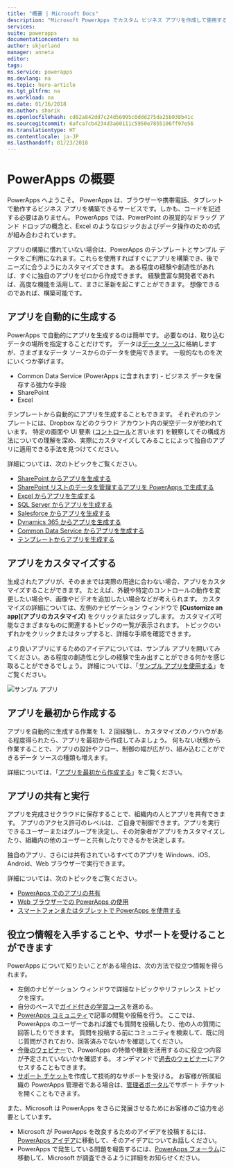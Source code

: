 ```yaml
---
title: "概要 | Microsoft Docs"
description: "Microsoft PowerApps でカスタム ビジネス アプリを作成して使用する方法"
services: 
suite: powerapps
documentationcenter: na
author: skjerland
manager: anneta
editor: 
tags: 
ms.service: powerapps
ms.devlang: na
ms.topic: hero-article
ms.tgt_pltfrm: na
ms.workload: na
ms.date: 01/16/2018
ms.author: sharik
ms.openlocfilehash: cd82a842dd7c24d56095c0ddd275da25b038b41c
ms.sourcegitcommit: 6afca7cb4234d3a60111c5950e7855106ff97e56
ms.translationtype: HT
ms.contentlocale: ja-JP
ms.lasthandoff: 01/23/2018
---
```

# <a name="introduction-to-powerapps"></a>PowerApps の概要
PowerApps へようこそ。 PowerApps は、ブラウザーや携帯電話、タブレットで動作するビジネス アプリを構築できるサービスです。しかも、コードを記述する必要はありません。 PowerApps では、PowerPoint の視覚的なドラッグ アンド ドロップの概念と、Excel のようなロジックおよびデータ操作のための式が組み合わされています。

アプリの構築に慣れていない場合は、PowerApps のテンプレートとサンプル データをご利用になれます。これらを使用すればすぐにアプリを構築でき、後で　ニーズに合うようにカスタマイズできます。 ある程度の経験や創造性があれば、すぐに独自のアプリをゼロから作成できます。 経験豊富な開発者であれば、高度な機能を活用して、まさに革新を起こすことができます。 想像できるのであれば、構築可能です。

## <a name="generate-an-app-automatically"></a>アプリを自動的に生成する
PowerApps で自動的にアプリを生成するのは簡単です。 必要なのは、取り込むデータの場所を指定することだけです。 データは[データ ソース](connections-list.md)に格納しますが、さまざまなデータ ソースからのデータを使用できます。 一般的なものを次にいくつか挙げます。

* Common Data Service (PowerApps に含まれます) - ビジネス データを保存する強力な手段
* SharePoint
* Excel

テンプレートから自動的にアプリを生成することもできます。 それぞれのテンプレートには、Dropbox などのクラウド アカウント内の架空データが使われています。 特定の画面や UI 要素 ([コントロール](reference-properties.md)と言います) を観察してその構成方法についての理解を深め、実際にカスタマイズしてみることによって独自のアプリに適用できる手法を見つけてください。

詳細については、次のトピックをご覧ください。

* [SharePoint からアプリを生成する](generate-app-from-sharepoint-list-interface.md)
* [SharePoint リストのデータを管理するアプリを PowerApps で生成する](app-from-sharepoint.md)
* [Excel からアプリを生成する](get-started-create-from-data.md)
* [SQL Server からアプリを生成する](connections/connection-azure-sqldatabase.md)
* [Salesforce からアプリを生成する](add-manage-connections.md)
* [Dynamics 365 からアプリを生成する](connections/connection-dynamics-crmonline.md)
* [Common Data Service からアプリを生成する](data-platform-create-app.md)
* [テンプレートからアプリを生成する](get-started-test-drive.md)

## <a name="customize-an-app"></a>アプリをカスタマイズする
生成されたアプリが、そのままでは実際の用途に合わない場合、アプリをカスタマイズすることができます。 たとえば、外観や特定のコントロールの動作を変更したい場合や、画像やビデオを追加したい場合などが考えられます。 カスタマイズの詳細については、左側のナビゲーション ウィンドウで **[Customize an app]\(アプリのカスタマイズ\)** をクリックまたはタップします。 カスタマイズ可能なさまざまなものに関連するトピックの一覧が表示されます。 トピックのいずれかをクリックまたはタップすると、詳細な手順を確認できます。

より良いアプリにするためのアイデアについては、サンプル アプリを開いてみてください。ある程度の創造性と少しの経験で生み出すことができる何かを感じ取ることができるでしょう。 詳細については、「[サンプル アプリを使用する](open-and-run-a-sample-app.md)」をご覧ください。

![サンプル アプリ](./media/getting-started/sample-apps.png)

## <a name="create-an-app-from-scratch"></a>アプリを最初から作成する
アプリを自動的に生成する作業を 1、2 回経験し、カスタマイズのノウハウがある程度得られたら、アプリを最初から作成してみましょう。 何もない状態から作業することで、アプリの設計やフロー、制御の幅が広がり、組み込むことができるデータ ソースの種類も増えます。

詳細については、「[アプリを最初から作成する](get-started-create-from-blank.md)」をご覧ください。

## <a name="share-and-run-an-app"></a>アプリの共有と実行
アプリを完成させクラウドに保存することで、組織内の人とアプリを共有できます。 アプリのアクセス許可のレベルは、ご自身で制御できます。アプリを実行できるユーザーまたはグループを決定し、その対象者がアプリをカスタマイズしたり、組織内の他のユーザーと共有したりできるかを決定します。

独自のアプリ、さらには共有されているすべてのアプリを Windows、iOS、Android、Web ブラウザーで実行できます。

詳細については、次のトピックをご覧ください。

* [PowerApps でのアプリの共有](share-app.md)
* [Web ブラウザーでの PowerApps の使用](run-app-browser.md)
* [スマートフォンまたはタブレットで PowerApps を使用する](run-app-client.md)

## <a name="get-help-and-support"></a>役立つ情報を入手することや、サポートを受けることができます
PowerApps について知りたいことがある場合は、次の方法で役立つ情報を得られます。

* 左側のナビゲーション ウィンドウで詳細なトピックやリファレンス トピックを探す。
* 自分のペースで[ガイド付きの学習コース](https://docs.microsoft.com/powerapps/guided-learning/)を進める。
* [PowerApps コミュニティ](https://aka.ms/powerapps-community)で記事の閲覧や投稿を行う。 ここでは、PowerApps のユーザーであれば誰でも質問を投稿したり、他の人の質問に回答したりできます。 質問を投稿する前にコミュニティを検索して、既に同じ質問がされており、回答済みでないかを確認してください。
* [今後のウェビナー](webinars-listing.md#upcoming-webinars)で、PowerApps の特徴や機能を活用するのに役立つ内容が予定されていないかを確認する。 オンデマンドで[過去のウェビナー](webinars-listing.md#past-webinars)にアクセスすることもできます。
* [サポート チケット](https://powerapps.microsoft.com/support/pro/)を作成して技術的なサポートを受ける。 お客様が所属組織の PowerApps 管理者である場合は、[管理者ポータル](https://portal.office.com/Support/Support.aspx)でサポート チケットを開くこともできます。

また、Microsoft は PowerApps をさらに発展させるためにお客様のご協力を必要としています。

* Microsoft が PowerApps を改良するためのアイデアを投稿するには、[PowerApps アイデア](https://powerusers.microsoft.com/t5/PowerApps-Ideas/idb-p/PowerAppsIdeas)に移動して、そのアイデアについてお話しください。
* PowerApps で発生している問題を報告するには、[PowerApps フォーラム](https://powerusers.microsoft.com/t5/General-Discussion/bd-p/PowerAppsForum1)に移動して、Microsoft が調査できるように詳細をお知らせください。
